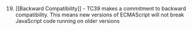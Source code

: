 19. [[Backward Compatibility]] - TC39 makes a commitment to backward compatibility. This means new versions of ECMAScript will not break JavaScript code running on older versions
